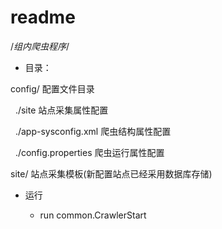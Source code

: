 # readme

/*组内爬虫程序*/

- 目录：

config/	配置文件目录

&nbsp;&nbsp;./site 站点采集属性配置

&nbsp;&nbsp;./app-sysconfig.xml 爬虫结构属性配置

&nbsp;&nbsp;./config.properties 爬虫运行属性配置

site/ 站点采集模板(新配置站点已经采用数据库存储)





- 运行

    - run common.CrawlerStart